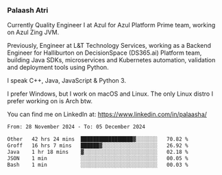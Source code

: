 ### Palaash Atri

Currently Quality Engineer I at Azul for Azul Platform Prime team, working on Azul Zing JVM. 

Previously, Engineer at L&T Technology Services, working as a Backend Engineer for Halliburton on DecisionSpace (DS365.ai) Platform team, building Java SDKs, microservices and Kubernetes automation, validation and deployment tools using Python.

I speak C++, Java, JavaScript & Python 3.

I prefer Windows, but I work on macOS and Linux. The only Linux distro I prefer working on is Arch btw.

You can find me on LinkedIn at: https://www.linkedin.com/in/palaasha/

<!--START_SECTION:waka-->

```txt
From: 28 November 2024 - To: 05 December 2024

Other   42 hrs 24 mins  █████████████████▓░░░░░░░   70.82 %
Groff   16 hrs 7 mins   ██████▓░░░░░░░░░░░░░░░░░░   26.92 %
Java    1 hr 18 mins    ▓░░░░░░░░░░░░░░░░░░░░░░░░   02.18 %
JSON    1 min           ░░░░░░░░░░░░░░░░░░░░░░░░░   00.05 %
Bash    1 min           ░░░░░░░░░░░░░░░░░░░░░░░░░   00.03 %
```

<!--END_SECTION:waka-->
